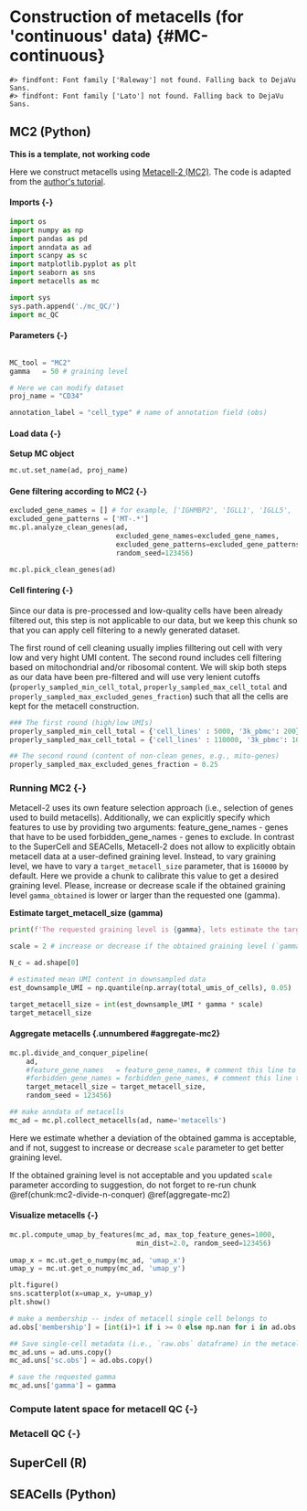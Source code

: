 # Construction of metacells (for 'continuous' data) {#MC-continuous}





```
#> findfont: Font family ['Raleway'] not found. Falling back to DejaVu Sans.
#> findfont: Font family ['Lato'] not found. Falling back to DejaVu Sans.
```


## MC2 (Python)



[//]: # (Chunk to run MC-2 metacell construction for a continuous dataset)



**This is a template, not working code**




Here we construct metacells using [Metacell-2 (MC2)](https://github.com/tanaylab/metacells). The code is adapted from the [author's tutorial](https://metacells.readthedocs.io/en/latest/Metacells_Vignette.html).

#### Imports {-}

```python
import os
import numpy as np
import pandas as pd
import anndata as ad
import scanpy as sc
import matplotlib.pyplot as plt
import seaborn as sns
import metacells as mc

import sys
sys.path.append('./mc_QC/') 
import mc_QC
```


#### Parameters {-}

```python

MC_tool = "MC2"
gamma   = 50 # graining level

# Here we can modify dataset 
proj_name = "CD34"

annotation_label = "cell_type" # name of annotation field (obs)
```

#### Load data {-}



**Setup MC object**

```python
mc.ut.set_name(ad, proj_name)
```


#### Gene filtering according to MC2 {-}


```python
excluded_gene_names = [] # for example, ['IGHMBP2', 'IGLL1', 'IGLL5', 'IGLON5', 'NEAT1', 'TMSB10', 'TMSB4X']
excluded_gene_patterns = ['MT-.*']
mc.pl.analyze_clean_genes(ad,
                          excluded_gene_names=excluded_gene_names,
                          excluded_gene_patterns=excluded_gene_patterns,
                          random_seed=123456)

mc.pl.pick_clean_genes(ad)
```

#### Cell fintering {-}
Since our data is pre-processed and low-quality cells have been already filtered out, this step is not applicable to our data, but we keep this chunk so that you can apply cell filtering to a newly generated dataset.

The first round of cell cleaning usually implies filltering out cell with very low and very hight UMI content. The second round includes cell filtering based on mitochondrial and/or ribosomal content. We will skip both steps as our data have been pre-filtered and will use very lenient cutoffs (`properly_sampled_min_cell_total`, `properly_sampled_max_cell_total` and `properly_sampled_max_excluded_genes_fraction`) such that all the cells are kept for the metacell construction.


```python
### The first round (high/low UMIs)
properly_sampled_min_cell_total = {'cell_lines' : 5000, '3k_pbmc': 200}[proj_name] # setup for the dataset that will be used 
properly_sampled_max_cell_total = {'cell_lines' : 110000, '3k_pbmc': 10000}[proj_name] # setup for the dataset that will be used 
```





```python
## The second round (content of non-clean genes, e.g., mito-genes)
properly_sampled_max_excluded_genes_fraction = 0.25
```







### Running MC2 {-}

Metacell-2 uses its own feature selection approach (i.e., selection of genes used to build metacells). Additionally, we can explicitly specify which features to use by providing two arguments:  feature_gene_names - genes that have to be used  forbidden_gene_names - genes to exclude.
In contrast to the SuperCell and SEACells, Metacell-2 does not allow to explicitly obtain metacell data at a user-defined graining level. Instead, to vary graining level, we have to vary a `target_metacell_size` parameter, that is `160000` by default. Here we provide a chunk to calibrate this value to get a desired graining level. Please, increase or decrease scale if the obtained graining level `gamma_obtained` is lower or larger than the requested one (gamma).

**Estimate target_metacell_size (gamma)**

```python
print(f'The requested graining level is {gamma}, lets estimate the target_metacell_size that should result in such graining level.')

scale = 2 # increase or decrease if the obtained graining level (`gamma_obtained`) is significantly > or < then the requested one `gamma`

N_c = ad.shape[0]

# estimated mean UMI content in downsampled data
est_downsample_UMI = np.quantile(np.array(total_umis_of_cells), 0.05)

target_metacell_size = int(est_downsample_UMI * gamma * scale)
target_metacell_size
```

#### Aggregate metacells {.unnumbered #aggregate-mc2}

```python
mc.pl.divide_and_conquer_pipeline(
    ad,
    #feature_gene_names   = feature_gene_names, # comment this line to allow Metacell2 selecting features
    #forbidden_gene_names = forbidden_gene_names, # comment this line to allow Metacell2 selecting features
    target_metacell_size = target_metacell_size,
    random_seed = 123456)

## make anndata of metacells
mc_ad = mc.pl.collect_metacells(ad, name='metacells')
```

Here we estimate whether a deviation of the obtained gamma is acceptable, and if not, suggest to increase or decrease `scale` parameter to get better graining level.


If the obtained graining level is not acceptable and you updated `scale` parameter according to suggestion, do not forget to re-run chunk \@ref(chunk:mc2-divide-n-conquer) \@ref(aggregate-mc2)


#### Visualize metacells {-}

```python
mc.pl.compute_umap_by_features(mc_ad, max_top_feature_genes=1000,
                               min_dist=2.0, random_seed=123456)
                               
umap_x = mc.ut.get_o_numpy(mc_ad, 'umap_x')
umap_y = mc.ut.get_o_numpy(mc_ad, 'umap_y')
```


```python
plt.figure()
sns.scatterplot(x=umap_x, y=umap_y)
plt.show()
```


```python
# make a membership -- index of metacell single cell belongs to 
ad.obs['membership'] = [int(i)+1 if i >= 0 else np.nan for i in ad.obs.metacell] 

## Save single-cell metadata (i.e., `raw.obs` dataframe) in the metacell adata object
mc_ad.uns = ad.uns.copy()
mc_ad.uns['sc.obs'] = ad.obs.copy()

# save the requested gamma
mc_ad.uns['gamma'] = gamma
```

### Compute latent space for metacell QC {-}




### Metacell QC {-}









## SuperCell (R)




[//]: # (Code to run mc construction with SuperCell for a discrete dataset)




## SEACells (Python)



[//]: # (Code to run mc construction with SEACells for a discrete dataset)
